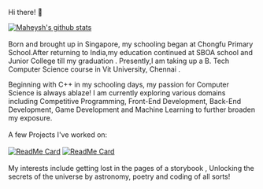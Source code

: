  Hi there! 👋
<!--
**Zualemo-xo/Zualemo-xo** is a ✨ _special_ ✨ repository because its `README.md` (this file) appears on your GitHub profile.

Here are some ideas to get you started:

- 🔭 I’m currently working on ...
- 🌱 I’m currently learning ...
- 👯 I’m looking to collaborate on ...
- 🤔 I’m looking for help with ...
- 💬 Ask me about ...
- 📫 How to reach me: ...
- 😄 Pronouns: ...
- ⚡ Fun fact: ...
-->
[![Maheysh's github stats](https://github-readme-stats.vercel.app/api?username=Zualemo-xo&theme=chartreuse-dark&show_icons=true)](https://github.com/Zualemo-xo)
<br><br>
Born and brought up in Singapore, my schooling began at Chongfu Primary School.After returning to India,my education continued at SBOA school and Junior College till my graduation . Presently,I am taking up a B. Tech Computer Science course in Vit University, Chennai .

Beginning with C++ in my schooling days, my passion for Computer Science is always ablaze! I am currently exploring various domains including Competitive Programming, Front-End Development, Back-End Development, Game Development and Machine Learning to further broaden my exposure.
<br><br>
A few Projects I've worked on:<br><br>
[![ReadMe Card](https://github-readme-stats.vercel.app/api/pin/?username=Zualemo-xo&theme=dark&repo=COVID-19-Twitter-Sentiment-Dashboard)](https://github.com/Zualemo-xo/COVID-19-Twitter-Sentiment-Dashboard)
[![ReadMe Card](https://github-readme-stats.vercel.app/api/pin/?username=Zualemo-xo&theme=dark&repo=HTML-Tutorial)](https://github.com/Zualemo-xo/HTML-Tutorial)
<br><br>
My interests include getting lost in the pages of a storybook , Unlocking the secrets of the universe by astronomy, poetry and coding of all sorts! 
